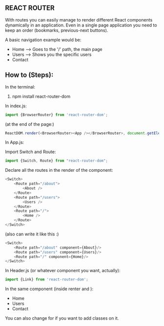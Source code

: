 ## REACT ROUTER


With routes you can easily manage to render different React components dynamically in an application. Even in a single page application you need to keep an order (bookmarks, previous-next buttons).

A basic navigation example would be:

* Home --> Goes to the '/' path, the main page
* Users --> Shows you the specific users
* Contact

## How to (Steps):

In the terminal:
1. npm install react-router-dom

In index.js:
```javascript
import {BrowserRouter} from 'react-router-dom';
```

(at the end of the page:)
```javascript 
ReactDOM.render(<BrowserRouter><App /></BrowserRouter>, document.getElementById('root'));
```

In App.js:

Import Switch and Route:

```javascript
import {Switch, Route} from "react-router-dom";
```

Declare all the routes in the render of the component:

```javascript
<Switch>
    <Route path="/about">
        <About />
    </Route>
    <Route path="/users">
        <Users />
    </Route>
    <Route path="/">
        <Home />
    </Route>
</Switch>
```

(also can write it like this :)

```javascript
<Switch>
    <Route path="/about" component={About}/>
    <Route path="/users" component={Users}/>
    <Route path="/" component={Home}/>
</Switch>
```

In Header.js (or whatever component you want, actually):

```javascript
import {Link} from 'react-router-dom';
```

In the same component (inside renter and <Router>):

<div>
    <ul>
        <li>
            <Link to="/">Home</Link>
        </li>
        <li>
            <Link to="/Users">Users</Link>
        </li>
        <li>
            <Link to="/Contact">Contact</Link>
        </li>
    </ul>
</div>

You can also change <Link> for <NavLink> if you want to add classes on it.


